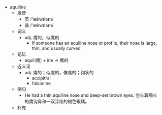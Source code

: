 - aquiline
  - 发音
    - 英 /'ækwɪlaɪn/
    - 美 /'ækwɪlaɪn/
  - 词义
    - adj. 鹰的，似鹰的
      - If someone has an aquiline nose or profile, their nose is large, thin, and usually curved
  - 记忆
    - aquil(鹰) + ine → 鹰的
  - 近义词
    - adj. 鹰的；似鹰的，像鹰的；钩状的
      - accipitral
      - falconine
  - 例句
    - He had a thin aquiline nose and deep-set brown eyes. 他长着细长的鹰钩鼻和一双深陷的褐色眼睛。
  - 补充